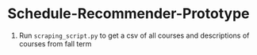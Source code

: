 # Schedule-Recommender-Prototype

1. Run `scraping_script.py` to get a csv of all courses and descriptions of courses from fall term
